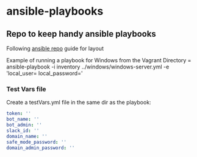 # ansible-playbooks

## Repo to keep handy ansible playbooks
Following [ansible repo] guide for layout

Example of running a playbook for Windows from the Vagrant Directory = ansible-playbook -i inventory ../windows/windows-server.yml -e 'local_user= local_password='

### Test Vars file

Create a testVars.yml file in the same dir as the playbook:

```yaml
token: ''
bot_name: ''
bot_admin: ''
slack_id: ''
domain_name: ''
safe_mode_password: ''
domain_admin_password: ''
```

[ansible repo]: https://docs.ansible.com/ansible/latest/user_guide/playbooks_best_practices.html
